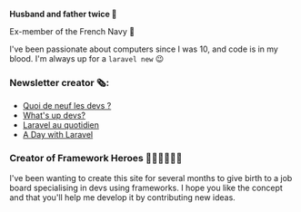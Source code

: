 **Husband and father twice 💪**

Ex-member of the French Navy 🫡

I've been passionate about computers since I was 10, and code is in my blood. I'm always up for a `laravel new` 😉

### Newsletter creator 🗞️: 

- [Quoi de neuf les devs ?](https://happytodev.substack.com)
- [What's up devs?](https://whatsupdevs.substack.com)
- [Laravel au quotidien](https://laravelauquotidien.substack.com)
- [A Day with Laravel](https://adaywithlaravel.substack.com)

### Creator of Framework Heroes 🦸🏽‍♀️🦸🏻‍♂️

I've been wanting to create this site for several months to give birth to a job board specialising in devs using frameworks. I hope you like the concept and that you'll help me develop it by contributing new ideas.